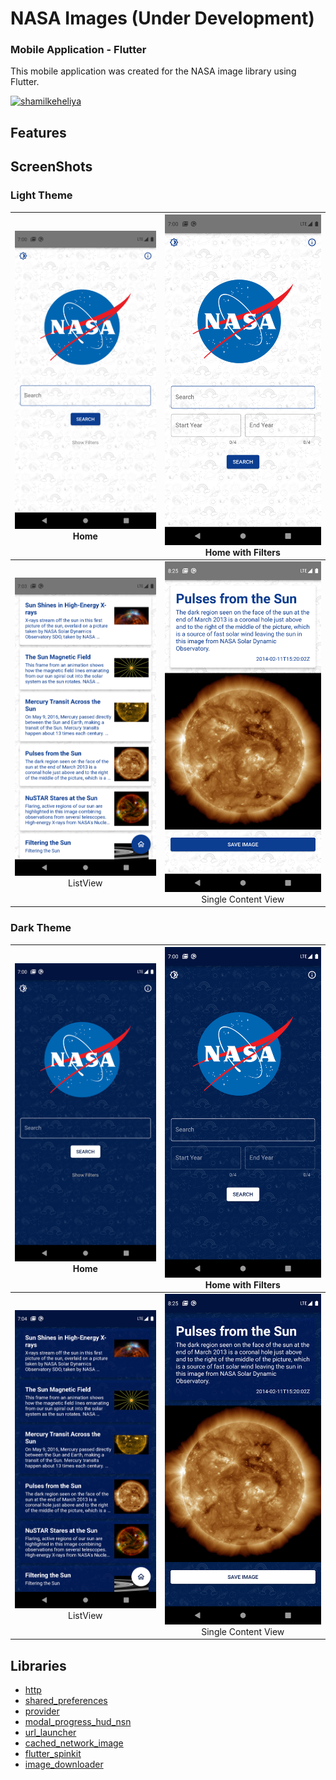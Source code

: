 # NASA Images (Under Development)
### Mobile Application - Flutter

This mobile application was created for the NASA image library using Flutter.


<a href="https://www.buymeacoffee.com/shamilkeheliya"> <img src="https://cdn.buymeacoffee.com/buttons/v2/default-orange.png" height="50" width="210" alt="shamilkeheliya"/></a>

## Features

## ScreenShots
### Light Theme
![Screenshot](./ScreenShots/L1.png) Home | ![Screenshot](./ScreenShots/L2.png) Home with Filters
:-------------------------:|:-------------------------:
![Screenshot](./ScreenShots/L3.png) ListView | ![Screenshot](./ScreenShots/L4.png) Single Content View

### Dark Theme
![Screenshot](./ScreenShots/D1.png) Home | ![Screenshot](./ScreenShots/D2.png) Home with Filters
:-------------------------:|:-------------------------:
![Screenshot](./ScreenShots/D3.png) ListView | ![Screenshot](./ScreenShots/D4.png) Single Content View


## Libraries
- [http](https://pub.dev/packages/http)
- [shared_preferences](https://pub.dev/packages/shared_preferences)
- [provider](https://pub.dev/packages/provider)
- [modal_progress_hud_nsn](https://pub.dev/packages/modal_progress_hud_nsn)
- [url_launcher](https://pub.dev/packages/url_launcher)
- [cached_network_image](https://pub.dev/packages/cached_network_image)
- [flutter_spinkit](https://pub.dev/packages/flutter_spinkit)
- [image_downloader](https://pub.dev/packages/image_downloader)